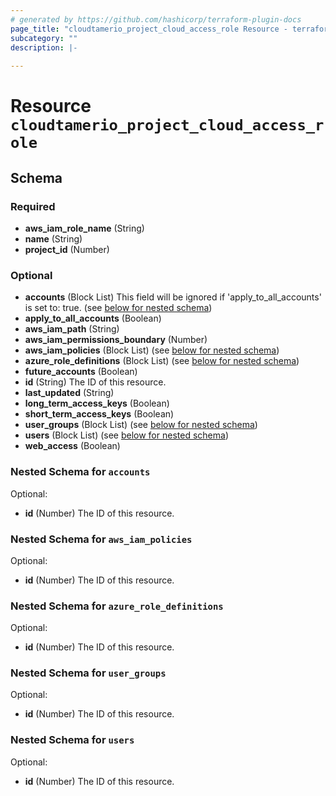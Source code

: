 ```yaml
---
# generated by https://github.com/hashicorp/terraform-plugin-docs
page_title: "cloudtamerio_project_cloud_access_role Resource - terraform-provider-cloudtamerio"
subcategory: ""
description: |-
  
---
```


# Resource `cloudtamerio_project_cloud_access_role`





<!-- schema generated by tfplugindocs -->
## Schema

### Required

- **aws_iam_role_name** (String)
- **name** (String)
- **project_id** (Number)

### Optional

- **accounts** (Block List) This field will be ignored if 'apply_to_all_accounts' is set to: true. (see [below for nested schema](#nestedblock--accounts))
- **apply_to_all_accounts** (Boolean)
- **aws_iam_path** (String)
- **aws_iam_permissions_boundary** (Number)
- **aws_iam_policies** (Block List) (see [below for nested schema](#nestedblock--aws_iam_policies))
- **azure_role_definitions** (Block List) (see [below for nested schema](#nestedblock--azure_role_definitions))
- **future_accounts** (Boolean)
- **id** (String) The ID of this resource.
- **last_updated** (String)
- **long_term_access_keys** (Boolean)
- **short_term_access_keys** (Boolean)
- **user_groups** (Block List) (see [below for nested schema](#nestedblock--user_groups))
- **users** (Block List) (see [below for nested schema](#nestedblock--users))
- **web_access** (Boolean)

<a id="nestedblock--accounts"></a>
### Nested Schema for `accounts`

Optional:

- **id** (Number) The ID of this resource.


<a id="nestedblock--aws_iam_policies"></a>
### Nested Schema for `aws_iam_policies`

Optional:

- **id** (Number) The ID of this resource.


<a id="nestedblock--azure_role_definitions"></a>
### Nested Schema for `azure_role_definitions`

Optional:

- **id** (Number) The ID of this resource.


<a id="nestedblock--user_groups"></a>
### Nested Schema for `user_groups`

Optional:

- **id** (Number) The ID of this resource.


<a id="nestedblock--users"></a>
### Nested Schema for `users`

Optional:

- **id** (Number) The ID of this resource.


